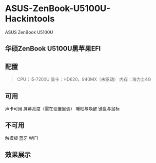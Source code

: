 # ASUS-ZenBook-U5100U-Hackintools
ASUS ZenBook U5100U

## 华硕ZenBook U5100U黑苹果EFI

## 配置
> CPU：i5-7200U
> 显卡：HD620，940MX（未驱动）
> 内存：海力士4G

## 可用
声卡可用
屏幕亮度（需在设置里调）
睡眠与唤醒
键盘与鼠标

## 不可用
触摸板
蓝牙
WIFI

## 效果展示
